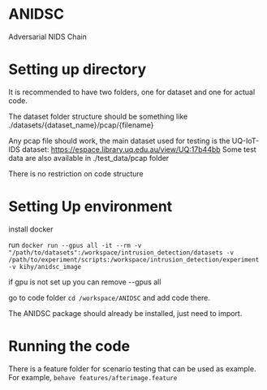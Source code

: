 # ANIDSC
 Adversarial NIDS Chain

# Setting up directory
It is recommended to have two folders, one for dataset and one for actual code.

The dataset folder structure should be something like ./datasets/{dataset_name}/pcap/{filename}

Any pcap file should work, the main dataset used for testing is the UQ-IoT-IDS dataset: https://espace.library.uq.edu.au/view/UQ:17b44bb
Some test data are also available in ./test_data/pcap folder



There is no restriction on code structure 

# Setting Up environment
install docker

run
`docker run --gpus all -it --rm -v "/path/to/datasets":/workspace/intrusion_detection/datasets -v /path/to/experiment/scripts:/workspace/intrusion_detection/experiment -v kihy/anidsc_image`

if gpu is not set up you can remove --gpus all 


go to code folder 
`cd /workspace/ANIDSC`
and add code there.

The ANIDSC package should already be installed, just need to import.

# Running the code
There is a feature folder for scenario testing that can be used as example. For example,
`behave features/afterimage.feature` 



